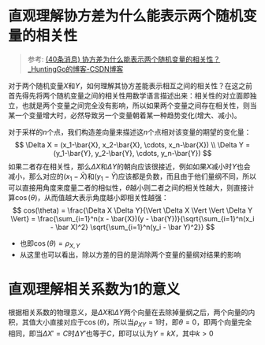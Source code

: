 直观理解协方差为什么能表示两个随机变量的相关性
==========================================

> 参考: [(40条消息) 协方差为什么能表示两个随机变量的相关性？_HuntingGo的博客-CSDN博客](https://blog.csdn.net/huntinggo/article/details/47430777)

对于两个随机变量$X$和$Y$，如何理解其协方差能表示相互之间的相关性？在这之前首先得先将两个随机变量之间的相关性用数学语言描述出来：相关性的对立面即独立，也就是两个变量之间完全没有影响，所以如果两个变量之间存在相关性，则当某一个变量增大时，必然导致另一个变量朝着某一种趋势变化(增大、减小)。

对于采样的$n$个点，我们构造差向量来描述这$n$个点相对该变量的期望的变化量：
$$
\Delta X = (x_1-\bar{X}, x_2-\bar{X}, \cdots, x_n-\bar{X})
\\
\Delta Y = (y_1-\bar{Y}, y_2-\bar{Y}, \cdots, y_n-\bar{Y})
$$
 如果二者存在相关性，那么$\Delta X$和$\Delta Y$的朝向应该很接近，例如如果$X$减小时$Y$也会减小，那么对应的$(x_1 - \bar{X})$和$(y_1 - \bar{Y})$应该都是负数，而且由于他们量纲不同，所以可以直接用角度来度量二者的相似性，$\theta$越小则二者之间的相关性越大，则直接计算$\cos(\theta)$，从而值越大表示角度越小即相关性越强：
$$
cos(\theta) = \frac{\Delta X \Delta Y}{\Vert \Delta X \Vert \Vert \Delta Y \Vert} = \frac{\sum_{i=1}^n(x - \bar{X})(y - \bar{Y})}{\sqrt{\sum_{i=1}^n(x_i - \bar X)^2} \sqrt{\sum_{i=1}^n(y_i - \bar Y)^2}}
$$

- 也即$\cos(\theta) = \rho_{X,Y}$
- 从这里也可以看出，除以方差的目的是消除两个变量的量纲对结果的影响

直观理解相关系数为1的意义
=========================

根据相关系数的物理意义，是$\Delta X$和$\Delta Y$两个向量在去除掉量纲之后，两个向量的内积，其值大小直接对应于$\cos(\theta)$，所以当$\rho_{XY} = 1$时，即$\theta = 0$，即两个向量完全相同，即当$\Delta X' = C$时$\Delta Y'$也等于$C$，即可以认为$Y = kX$，其中$k>0$